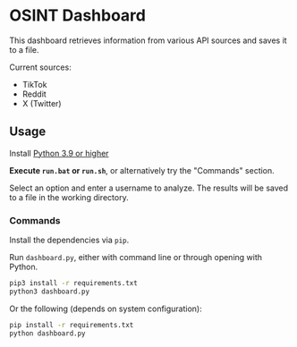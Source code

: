 # OSINT Dashboard

This dashboard retrieves information from various API sources and saves it to a file.

Current sources:

- TikTok
- Reddit
- X (Twitter)

## Usage

Install [Python 3.9 or higher](https://www.python.org/)

**Execute `run.bat` or `run.sh`**, or alternatively try the "Commands" section.

Select an option and enter a username to analyze. The results will be saved to a file in the working directory.

### Commands

Install the dependencies via `pip`.

Run `dashboard.py`, either with command line or through opening with Python.

```sh
pip3 install -r requirements.txt
python3 dashboard.py
```

Or the following (depends on system configuration):

```sh
pip install -r requirements.txt
python dashboard.py
```
